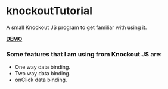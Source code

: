 # knockoutTutorial
A small Knockout JS program to get familiar with using it.

**[DEMO](http://amir5000.github.io/knockoutTutorial/)**

### Some features that I am using from Knockout JS are:
* One way data binding.
* Two way data binding.
* onClick data binding.
